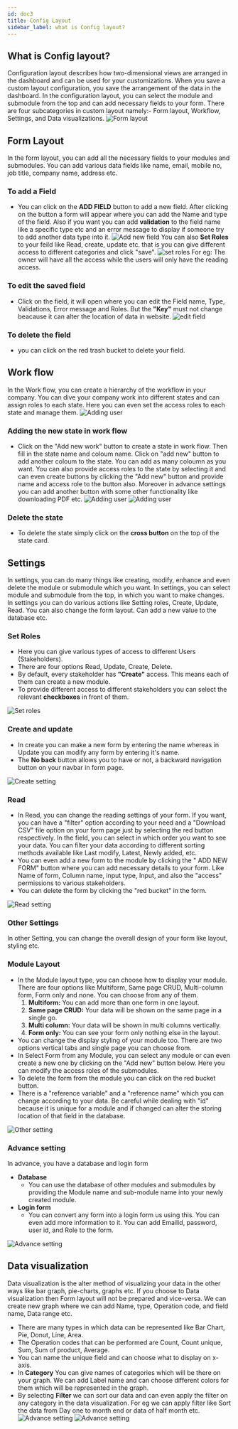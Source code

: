 ```yaml
---
id: doc3
title: Config Layout
sidebar_label: what is Config layout?
---
```


## What is Config layout?
Configuration layout describes how two-dimensional views are arranged in the dashboard and can be used for your customizations. When you save a custom layout configuration, you save the arrangement of the data in the dashboard.
In the configuration layout, you can select the module and submodule from the top and can add necessary fields to your form.
There are four subcategories in custom layout namely:- Form layout, Workflow, Settings, and Data visualizations.
![Form layout](./assets/form-layout.png)

## Form Layout
In the form layout, you can add all the necessary fields to your modules and submodules. You can add various data fields like name, email, mobile no, job title, company name, address etc. 
### To add a Field
* You can click on the **ADD FIELD** button to add a new field. After clicking on the button a form will appear where you can add the Name and type of the field. Also if you want you can add **validation** to the field name like a specific type etc and an error message to display if someone try to add another data type into it. 
![Add new field](./assets/add-new-field.png)
You can also **Set Roles** to your feild like Read, create, update etc. that is you can give different access to different categories and click "save".
![set roles](./assets/set-roles.png)
For eg: The owner will have all the access while the users will only have the reading access.
### To edit the saved field
* Click on the field, it will open where you can edit the Field name, Type, Validations, Error message and Roles. But the **"Key"** must not change beacause it can alter the location of data in website.
![edit field](./assets/edit-form-field.png)
### To delete the field
* you can click on the red trash bucket to delete your field.

## Work flow
In the Work flow, you can create a hierarchy of the workflow in your company. You can dive your company work into different states and can assign roles to each state. Here you can even set the access roles to each state and manage them.
![Adding user](./assets/workflow.png)

### Adding the new state in work flow
* Click on the "Add new work" button to create a state in work flow. Then fill in the state name and coloum name. Click on "add new" button to add another coloum to the state. You can add as many coloumn as you want. You can also provide access roles to the state by selecting it and can even create buttons by clicking the "Add new" button and provide name and access role to the button also.
Moreover in advance settings you can add another button with some other functionality like downloading PDF etc.
![Adding user](./assets/workflow-edit.png)
![Adding user](./assets/workflow-button.png)

### Delete the state
* To delete the state simply click on the **cross button** on the top of the state card.

## Settings
In settings, you can do many things like creating, modify, enhance and even delete the module or submodule which you want. In settings, you can select module and submodule from the top, in which you want to make changes. In settings you can do various actions like Setting roles, Create, Update, Read. You can also change the form layout. Can add a new value to the database etc.
### Set Roles
* Here you can give various types of access to different Users (Stakeholders). 
* There are four options Read, Update, Create, Delete. 
* By default, every stakeholder has **"Create"** access. This means each of them can create a new module. 
* To provide different access to different stakeholders you can select the relevant **checkboxes** in front of them.

![Set roles](./assets/setting-roles.png)

### Create and update
* In create you can make a new form by entering the name whereas in Update you can modify any form by entering it's name.
* The **No back** button allows you to have or not, a backward navigation button on your navbar in form page.

![Create setting](./assets/setting-create.png)


### Read
* In Read, you can change the reading settings of your form. If you want, you can have a "filter" option according to your need and a "Download CSV" file option on your form page just by selecting the red button respectively. In the field, you can select in which order you want to see your data. You can filter your data according to different sorting methods available like Last modify, Latest, Newly added, etc.
* You can even add a new form to the module by clicking the " ADD NEW FORM" button where you can add necessary details to your form. Like Name of form, Column name, input type, Input, and also the "access" permissions to various stakeholders.
* You can delete the form by clicking the "red bucket" in the form.

![Read setting](./assets/setting-read.png)

### Other Settings
In other Setting, you can change the overall design of your form like layout, styling etc.
### Module Layout
* In the Module layout type, you can choose how to display your module. There are four options like Multiform, Same page CRUD, Multi-column form, Form only and none. You can choose from any of them.
    1. **Multiform:** You can add more than one form in one layout.
    2. **Same page CRUD:** Your data will be shown on the same page in a single go.
    3. **Multi column:** Your data will be shown in multi columns vertically.
    4. **Form only:** You can see your form only nothing else in the layout.
* You can change the display styling of your module too. There are two options vertical tabs and single page you can choose from.
* In Select Form from any Module, you can select any module or can even create a new one by clicking on the "Add new" button below. Here you can modify the access roles of the submodules.
* To delete the form from the module you can click on the red bucket button.
* There is a "reference variable" and a "reference name" which you can change according to your data. Be careful while dealing with "id" because it is unique for a module and if changed can alter the storing location of that field in the database.

![Other setting](./assets/setting-other.png)


### Advance setting
In advance, you have a database and login form
* **Database**
    * You can use the database of other modules and submodules by providing the Module name and sub-module name into your newly created module.
* **Login form**
    * You can convert any form into a login form us using this. You can even add more information to it. You can add Emailid, password, user id, and Role to the form.  

![Advance setting](./assets/setting-advance.png)

## Data visualization
Data visualization is the alter method of visualizing your data in the other ways like bar graph, pie-charts, graphs etc. If you choose to Data visualization then Form layout will not be prepared and vice-versa. 
We can create new graph where we can add Name, type, Operation code, and field name, Data range etc.
* There are many types in which data can be represented like Bar Chart, Pie, Donut, Line, Area.
* The Operation codes that can be performed are Count, Count unique, Sum, Sum of product, Average.
* You can name the unique field and can choose what to display on x-axis.
* In **Category** You can give names of categories which will be there on your graph. We can add Label name and can choose different colors for them which will be represented in the graph.
* By selecting **Filter** we can sort our data and can even apply the filter on any category in the data visualization. For eg we can apply filter like Sort the data from Day one to month end or data of half month etc.
![Advance setting](./assets/data-visualization.png)
![Advance setting](./assets/data-category.png)


